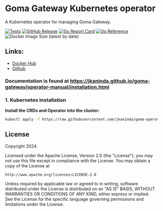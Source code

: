 # Goma Gateway Kubernetes operator
A Kubernetes operator for managing Goma Gateway.

[![Tests](https://github.com/jkaninda/goma-gateway/actions/workflows/test.yml/badge.svg)](https://github.com/jkaninda/goma-operator/actions/workflows/test.yml)
[![GitHub Release](https://img.shields.io/github/v/release/jkaninda/goma-operator)](https://github.com/jkaninda/goma-operator/releases)
[![Go Report Card](https://goreportcard.com/badge/github.com/jkaninda/goma-operator)](https://goreportcard.com/report/github.com/jkaninda/goma-operator)
[![Go Reference](https://pkg.go.dev/badge/github.com/jkaninda/goma-operator.svg)](https://pkg.go.dev/github.com/jkaninda/goma-operator)
![Docker Image Size (latest by date)](https://img.shields.io/docker/image-size/jkaninda/goma-operator?style=flat-square)

## Links:

- [Docker Hub](https://hub.docker.com/r/jkaninda/goma-operator)
- [Github](https://github.com/jkaninda/goma-operator)

### Documentation is found at <https://jkaninda.github.io/goma-gateway/operator-manual/installation.html>


### 1. Kubernetes installation

**Install the CRDs and Operator into the cluster:**

```sh
kubectl apply -f https://raw.githubusercontent.com/jkaninda/goma-operator/main/dist/install.yaml
```



## License

Copyright 2024.

Licensed under the Apache License, Version 2.0 (the "License");
you may not use this file except in compliance with the License.
You may obtain a copy of the License at

    http://www.apache.org/licenses/LICENSE-2.0

Unless required by applicable law or agreed to in writing, software
distributed under the License is distributed on an "AS IS" BASIS,
WITHOUT WARRANTIES OR CONDITIONS OF ANY KIND, either express or implied.
See the License for the specific language governing permissions and
limitations under the License.


